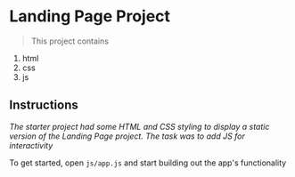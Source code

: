 # Landing Page Project
 >This project contains

 1. html
 2. css
 3. js



## Instructions

_The starter project had some HTML and CSS styling to display a static version of the Landing Page project. The task was to add JS for interactivity_  

To get started, open `js/app.js` and start building out the app's functionality


